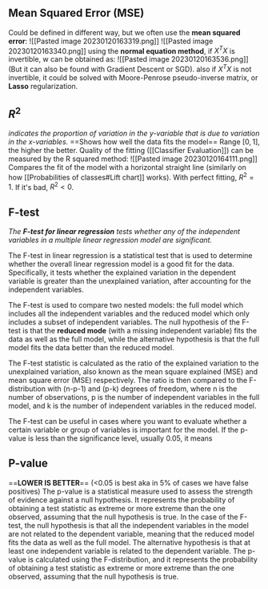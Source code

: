 ## Mean Squared Error (MSE)
Could be defined in different way, but we often use the **mean squared error**:
![[Pasted image 20230120163319.png]]
![[Pasted image 20230120163340.png]]
using the **normal equation method**, if $X^{T}X$ is invertible, w can be obtained as:
![[Pasted image 20230120163536.png]]
(But it can also be found with Gradient Descent or SGD).
also if $X^{T}X$ is not invertible, it could be solved with Moore-Penrose pseudo-inverse matrix, or **Lasso** regularization.

## $R^{2}$
_indicates the proportion of variation in the y-variable that is due to variation in the x-variables._
==Shows how well the data fits the model==
Range $[0,1]$, the higher the better.
Quality of the fitting ([[Classifier Evaluation]]) can be measured by the R squared method:
![[Pasted image 20230120164111.png]]
Compares the fit of the model with a horizontal straight line (similarly on how [[Probabilities of classes#Lift chart]] works).
With perfect fitting, $R^{2}=1$. If it's bad, $R^{2}<0$.


## F-test
_The **F-test for linear regression** tests whether any of the independent variables in a multiple linear regression model are significant._

The F-test in linear regression is a statistical test that is used to determine whether the overall linear regression model is a good fit for the data. Specifically, it tests whether the explained variation in the dependent variable is greater than the unexplained variation, after accounting for the independent variables.

The F-test is used to compare two nested models: the full model which includes all the independent variables and the reduced model which only includes a subset of independent variables. The null hypothesis of the F-test is that the **reduced mode** (with a missing independent variable) fits the data as well as the full model, while the alternative hypothesis is that the full model fits the data better than the reduced model.

The F-test statistic is calculated as the ratio of the explained variation to the unexplained variation, also known as the mean square explained (MSE) and mean square error (MSE) respectively. The ratio is then compared to the F-distribution with (n-p-1) and (p-k) degrees of freedom, where n is the number of observations, p is the number of independent variables in the full model, and k is the number of independent variables in the reduced model.

The F-test can be useful in cases where you want to evaluate whether a certain variable or group of variables is important for the model. If the p-value is less than the significance level, usually 0.05, it means

## P-value
==**LOWER IS BETTER**== (<0.05 is best aka in 5% of cases we have false positives)
The p-value is a statistical measure used to assess the strength of evidence against a null hypothesis. It represents the probability of obtaining a test statistic as extreme or more extreme than the one observed, assuming that the null hypothesis is true.
In the case of the F-test, the null hypothesis is that all the independent variables in the model are not related to the dependent variable, meaning that the reduced model fits the data as well as the full model. The alternative hypothesis is that at least one independent variable is related to the dependent variable. The p-value is calculated using the F-distribution, and it represents the probability of obtaining a test statistic as extreme or more extreme than the one observed, assuming that the null hypothesis is true.
